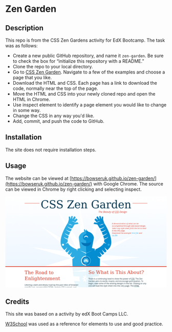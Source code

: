 # Zen Garden

## Description 
This repo is from the CSS Zen Gardens activity for EdX Bootcamp. The task was as follows:

  * Create a new public GitHub repository, and name it `zen-garden`. Be sure to check the box for “initialize this repository with a README.”
  * Clone the repo to your local directory.
  * Go to [CSS Zen Garden](http://www.csszengarden.com/). Navigate to a few of the examples and choose a page that you like.
  * Download the HTML and CSS. Each page has a link to download the code, normally near the top of the page.
  * Move the HTML and CSS into your newly cloned repo and open the HTML in Chrome. 
  * Use inspect element to identify a page element you would like to change in some way.
  * Change the CSS in any way you'd like.
  * Add, commit, and push the code to GitHub.

## Installation

The site does not require installation steps.

## Usage 

The website can be viewed at [https://bowseruk.github.io/zen-garden/](https://bowseruk.github.io/zen-garden/) with Google Chrome. The source can be viewed in Chrome by right clicking and selecting inspect.

![Screenshot of the webpage](assets/images/screenshot.png)

## Credits

This site was based on a activity by edX Boot Camps LLC.

[W3School](https://www.w3schools.com/) was used as a reference for elements to use and good practice.